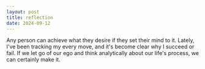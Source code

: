 ```yaml
---
layout: post 
title: reflection
date: 2024-09-12
---
```


Any person can achieve what they desire if they set their mind to it. 
Lately, I've been tracking my every move, and it's become clear why I succeed or fail. 
If we let go of our ego and think analytically about our life's process, we can certainly make it.